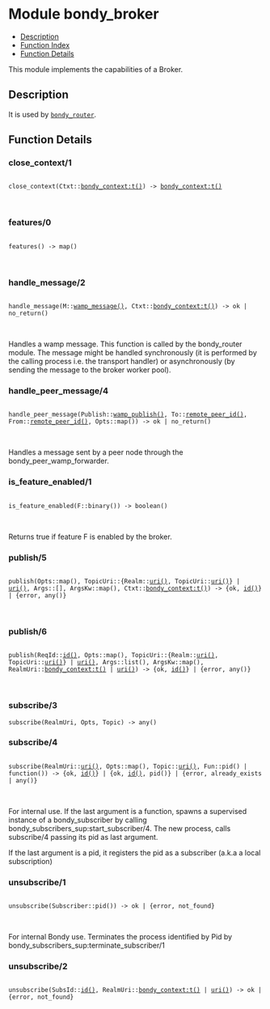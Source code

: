 

# Module bondy_broker #
* [Description](#description)
* [Function Index](#index)
* [Function Details](#functions)

This module implements the capabilities of a Broker.

<a name="description"></a>

## Description ##
It is used by
[`bondy_router`](bondy_router.md).
<a name="functions"></a>

## Function Details ##

<a name="close_context-1"></a>

### close_context/1 ###

<pre><code>
close_context(Ctxt::<a href="bondy_context.md#type-t">bondy_context:t()</a>) -&gt; <a href="bondy_context.md#type-t">bondy_context:t()</a>
</code></pre>
<br />

<a name="features-0"></a>

### features/0 ###

<pre><code>
features() -&gt; map()
</code></pre>
<br />

<a name="handle_message-2"></a>

### handle_message/2 ###

<pre><code>
handle_message(M::<a href="#type-wamp_message">wamp_message()</a>, Ctxt::<a href="bondy_context.md#type-t">bondy_context:t()</a>) -&gt; ok | no_return()
</code></pre>
<br />

Handles a wamp message. This function is called by the bondy_router module.
The message might be handled synchronously (it is performed by the calling
process i.e. the transport handler) or asynchronously (by sending the
message to the broker worker pool).

<a name="handle_peer_message-4"></a>

### handle_peer_message/4 ###

<pre><code>
handle_peer_message(Publish::<a href="#type-wamp_publish">wamp_publish()</a>, To::<a href="#type-remote_peer_id">remote_peer_id()</a>, From::<a href="#type-remote_peer_id">remote_peer_id()</a>, Opts::map()) -&gt; ok | no_return()
</code></pre>
<br />

Handles a message sent by a peer node through the
bondy_peer_wamp_forwarder.

<a name="is_feature_enabled-1"></a>

### is_feature_enabled/1 ###

<pre><code>
is_feature_enabled(F::binary()) -&gt; boolean()
</code></pre>
<br />

Returns true if feature F is enabled by the broker.

<a name="publish-5"></a>

### publish/5 ###

<pre><code>
publish(Opts::map(), TopicUri::{Realm::<a href="#type-uri">uri()</a>, TopicUri::<a href="#type-uri">uri()</a>} | <a href="#type-uri">uri()</a>, Args::[], ArgsKw::map(), Ctxt::<a href="bondy_context.md#type-t">bondy_context:t()</a>) -&gt; {ok, <a href="#type-id">id()</a>} | {error, any()}
</code></pre>
<br />

<a name="publish-6"></a>

### publish/6 ###

<pre><code>
publish(ReqId::<a href="#type-id">id()</a>, Opts::map(), TopicUri::{Realm::<a href="#type-uri">uri()</a>, TopicUri::<a href="#type-uri">uri()</a>} | <a href="#type-uri">uri()</a>, Args::list(), ArgsKw::map(), RealmUri::<a href="bondy_context.md#type-t">bondy_context:t()</a> | <a href="#type-uri">uri()</a>) -&gt; {ok, <a href="#type-id">id()</a>} | {error, any()}
</code></pre>
<br />

<a name="subscribe-3"></a>

### subscribe/3 ###

`subscribe(RealmUri, Opts, Topic) -> any()`

<a name="subscribe-4"></a>

### subscribe/4 ###

<pre><code>
subscribe(RealmUri::<a href="#type-uri">uri()</a>, Opts::map(), Topic::<a href="#type-uri">uri()</a>, Fun::pid() | function()) -&gt; {ok, <a href="#type-id">id()</a>} | {ok, <a href="#type-id">id()</a>, pid()} | {error, already_exists | any()}
</code></pre>
<br />

For internal use.
If the last argument is a function, spawns a supervised instance of a
bondy_subscriber by calling bondy_subscribers_sup:start_subscriber/4.
The new process, calls subscribe/4 passing its pid as last argument.

If the last argument is a pid, it registers the pid as a subscriber
(a.k.a a local subscription)

<a name="unsubscribe-1"></a>

### unsubscribe/1 ###

<pre><code>
unsubscribe(Subscriber::pid()) -&gt; ok | {error, not_found}
</code></pre>
<br />

For internal Bondy use.
Terminates the process identified by Pid by
bondy_subscribers_sup:terminate_subscriber/1

<a name="unsubscribe-2"></a>

### unsubscribe/2 ###

<pre><code>
unsubscribe(SubsId::<a href="#type-id">id()</a>, RealmUri::<a href="bondy_context.md#type-t">bondy_context:t()</a> | <a href="#type-uri">uri()</a>) -&gt; ok | {error, not_found}
</code></pre>
<br />

